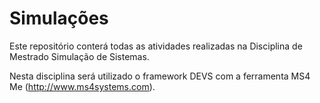 # Simulações
Este repositório conterá todas as atividades realizadas na Disciplina de Mestrado Simulação de Sistemas.

Nesta disciplina será utilizado o framework DEVS com a ferramenta MS4 Me (http://www.ms4systems.com).
